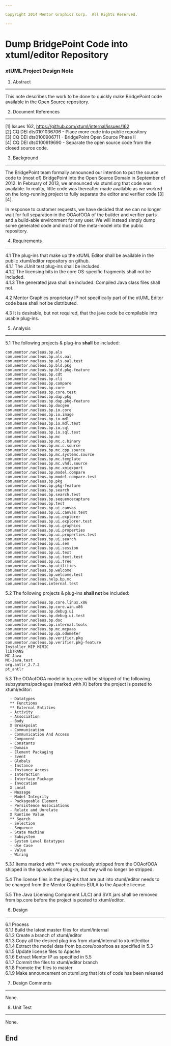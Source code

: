 ```yaml
---

Copyright 2014 Mentor Graphics Corp.  All Rights Reserved.

---
```


# Dump BridgePoint Code into xtuml/editor Repository
### xtUML Project Design Note



1. Abstract
-----------
This note describes the work to be done to quickly make BridgePoint code available
in the Open Source repository.  

2. Document References
----------------------
[1] Issues 162, https://github.com/xtuml/internal/issues/162  
[2] CQ DEI dts0101036706 - Place more code into public repository  
[3] CQ DEI dts0100906711 - BridgePoint Open Source Phase II   
[4] CQ DEI dts0100919690 - Separate the open source code from the closed source code.  

3. Background
-------------
The BridgePoint team formally announced our intention to put the source code to
(most of) BridgePoint into the Open Source Domain in September of 2012.  In 
February of 2013, we announced via xtuml.org that code was available.  In reality,
little code was thereafter made available as we worked on the long-running project
to fully separate the editor and verifier code [3][4].  

In response to customer requests, we have decided that we can no longer wait for 
full separation in the OOAofOOA of the builder and verifier parts and a build-able 
environment for any user.  We will instead simply dump some generated code and 
most of the meta-model into the public repository.  

4. Requirements
---------------
4.1  The plug-ins that make up the xtUML Editor shall be available in the public
  xtuml/editor repository on github.  
4.1.1  The JUnit test plug-ins shall be included.  
4.1.2  The licensing bits in the core OS-specific fragments shall not be included.    
4.1.3  The generated java shall be included.  Compiled Java class files shall not.   
    
4.2  Mentor Graphics proprietary IP not specifically part of the xtUML Editor 
  code base shall not be distributed.  
  
4.3  It is desirable, but not required, that the java code be compilable into usable plug-ins.  
  
5. Analysis
-----------
5.1  The following projects & plug-ins __shall__ be included:  
```
com.mentor.nucleus.bp.als
com.mentor.nucleus.bp.als.oal
com.mentor.nucleus.bp.als.oal.test
com.mentor.nucleus.bp.bld.pkg
com.mentor.nucleus.bp.bld.pkg-feature
com.mentor.nucleus.bp.cdt
com.mentor.nucleus.bp.cli
com.mentor.nucleus.bp.compare
com.mentor.nucleus.bp.core
com.mentor.nucleus.bp.core.test
com.mentor.nucleus.bp.dap.pkg
com.mentor.nucleus.bp.dap.pkg-feature
com.mentor.nucleus.bp.docgen
com.mentor.nucleus.bp.io.core
com.mentor.nucleus.bp.io.image
com.mentor.nucleus.bp.io.mdl
com.mentor.nucleus.bp.io.mdl.test
com.mentor.nucleus.bp.io.sql
com.mentor.nucleus.bp.io.sql.test
com.mentor.nucleus.bp.mc
com.mentor.nucleus.bp.mc.c.binary
com.mentor.nucleus.bp.mc.c.source
com.mentor.nucleus.bp.mc.cpp.source
com.mentor.nucleus.bp.mc.systemc.source
com.mentor.nucleus.bp.mc.template
com.mentor.nucleus.bp.mc.vhdl.source
com.mentor.nucleus.bp.mc.xmiexport
com.mentor.nucleus.bp.model.compare
com.mentor.nucleus.bp.model.compare.test
com.mentor.nucleus.bp.pkg
com.mentor.nucleus.bp.pkg-feature
com.mentor.nucleus.bp.search
com.mentor.nucleus.bp.search.test
com.mentor.nucleus.bp.sequencecapture
com.mentor.nucleus.bp.test
com.mentor.nucleus.bp.ui.canvas
com.mentor.nucleus.bp.ui.canvas.test
com.mentor.nucleus.bp.ui.explorer
com.mentor.nucleus.bp.ui.explorer.test
com.mentor.nucleus.bp.ui.graphics
com.mentor.nucleus.bp.ui.properties
com.mentor.nucleus.bp.ui.properties.test
com.mentor.nucleus.bp.ui.search
com.mentor.nucleus.bp.ui.sem
com.mentor.nucleus.bp.ui.session
com.mentor.nucleus.bp.ui.text
com.mentor.nucleus.bp.ui.text.test
com.mentor.nucleus.bp.ui.tree
com.mentor.nucleus.bp.utilities
com.mentor.nucleus.bp.welcome
com.mentor.nucleus.bp.welcome.test
com.mentor.nucleus.help.bp.mc
com.mentor.nucleus.internal.test
```  

5.2  The following projects & plug-ins __shall not__ be included:  
```
com.mentor.nucleus.bp.core.linux.x86
com.mentor.nucleus.bp.core.win.x86
com.mentor.nucleus.bp.debug.ui
com.mentor.nucleus.bp.debug.ui.test
com.mentor.nucleus.bp.doc
com.mentor.nucleus.bp.internal.tools
com.mentor.nucleus.bp.mc.mcpaas
com.mentor.nucleus.bp.qa.odometer
com.mentor.nucleus.bp.verifier.pkg
com.mentor.nucleus.bp.verifier.pkg-feature
Installer_MIP_MIMIC
libTRANS
MC-Java
MC-Java.test
org.antlr_2.7.2
pt_antlr
```

5.3  The OOAofOOA model in bp.core will be stripped of the following subsystems/packages
  (marked with X) before the project is posted to xtuml/editor:
```
  - Datatypes
  ** Functions
  ** External Entities
  - Activity
  - Association
  - Body
  X Breakpoint
  - Communication
  - Communication And Access
  - Component
  - Constants
  - Domain
  - Element Packaging
  - Event
  - Globals
  - Instance
  - Instance Access
  - Interaction
  - Interface Package
  - Invocation
  X Local
  - Message
  - Model Integrity
  - Packageable Element
  - Persistence Associations
  - Relate and Unrelate
  X Runtime Value
  ** Search
  - Selection
  - Sequence
  - State Machine
  - Subsystem
  - System Level Datatypes
  - Use Case
  - Value
  - Wiring
```  
5.3.1  Items marked with ** were previously stripped from the OOAofOOA shipped
  in the bp.welcome plug-in, but they will no longer be stripped.      

5.4  The license files in the plug-ins that are put into xtuml/editor needs to be
  changed from the Mentor Graphics EULA to the Apache license.    
  
5.5 The Java Licensing Component (JLC) and SVX jars shall be removed from bp.core
  before the project is posted to xtuml/editor.    

6. Design
---------
6.1  Process  
6.1.1  Build the latest master files for xtuml/internal  
6.1.2  Create a branch of xtuml/editor  
6.1.3  Copy all the desired plug-ins from xtuml/internal to xtuml/editor  
6.1.4  Extract  the model data from bp.core/ooaofooa as specified in 5.3  
6.1.5  Update license files to Apache  
6.1.6  Extract Mentor IP as specified in 5.5  
6.1.7  Commit the files to xtuml/editor branch  
6.1.8  Promote the files to master  
6.1.9  Make announcement on xtuml.org that lots of code has been released  

7. Design Comments
------------------
None.

8. Unit Test
------------
None.

End
---


